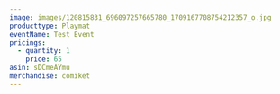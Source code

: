 ```yaml
---
image: images/120815831_696097257665780_1709167708754212357_o.jpg
producttype: Playmat
eventName: Test Event
pricings:
  - quantity: 1
    price: 65
asin: sDCmeAYmu
merchandise: comiket
---
```

